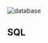 ![database](https://github.com/Fuuko209/SQL-SelfStudy/assets/103474817/7b5ad307-8266-4184-8af6-dc3621ff57db) 
## SQL
